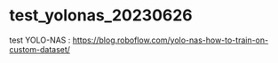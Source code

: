 # test_yolonas_20230626
test YOLO-NAS : https://blog.roboflow.com/yolo-nas-how-to-train-on-custom-dataset/

